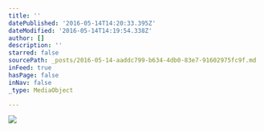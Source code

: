 ```yaml
---
title: ''
datePublished: '2016-05-14T14:20:33.395Z'
dateModified: '2016-05-14T14:19:54.338Z'
author: []
description: ''
starred: false
sourcePath: _posts/2016-05-14-aaddc799-b634-4db0-83e7-91602975fc9f.md
inFeed: true
hasPage: false
inNav: false
_type: MediaObject

---
```

![](https://the-grid-user-content.s3-us-west-2.amazonaws.com/b845877f-93e3-4fa1-bbe0-a2987286f545.jpg)